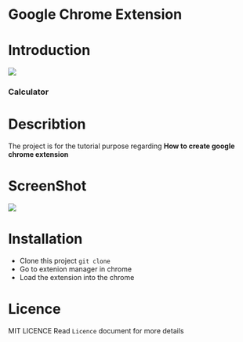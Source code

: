 # Google Chrome Extension

# Introduction

<img src="https://p.kindpng.com/picc/s/77-772110_calculator-icon-png-calculator-icon-transparent-png.png">

### Calculator

# Describtion
 
The project is for the tutorial purpose regarding **How to create google chrome extension**


# ScreenShot

<img src="https://assets.website-files.com/5e0f1144930a8bc8aace526c/602fdc9a8ec01a8479d610cd_calculator.png">

# Installation

- Clone this project `git clone `
- Go to extenion manager in chrome
- Load the extension into the chrome

# Licence

MIT LICENCE
Read `Licence` document for more details


